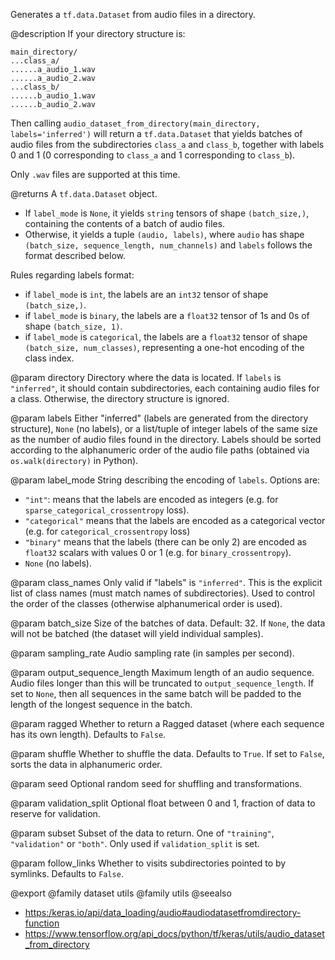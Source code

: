 Generates a `tf.data.Dataset` from audio files in a directory.

@description
If your directory structure is:

```
main_directory/
...class_a/
......a_audio_1.wav
......a_audio_2.wav
...class_b/
......b_audio_1.wav
......b_audio_2.wav
```

Then calling `audio_dataset_from_directory(main_directory,
labels='inferred')`
will return a `tf.data.Dataset` that yields batches of audio files from
the subdirectories `class_a` and `class_b`, together with labels
0 and 1 (0 corresponding to `class_a` and 1 corresponding to `class_b`).

Only `.wav` files are supported at this time.

@returns
A `tf.data.Dataset` object.

- If `label_mode` is `None`, it yields `string` tensors of shape
  `(batch_size,)`, containing the contents of a batch of audio files.
- Otherwise, it yields a tuple `(audio, labels)`, where `audio`
  has shape `(batch_size, sequence_length, num_channels)` and `labels`
  follows the format described
  below.

Rules regarding labels format:

- if `label_mode` is `int`, the labels are an `int32` tensor of shape
  `(batch_size,)`.
- if `label_mode` is `binary`, the labels are a `float32` tensor of
  1s and 0s of shape `(batch_size, 1)`.
- if `label_mode` is `categorical`, the labels are a `float32` tensor
  of shape `(batch_size, num_classes)`, representing a one-hot
  encoding of the class index.

@param directory
Directory where the data is located.
If `labels` is `"inferred"`, it should contain subdirectories,
each containing audio files for a class. Otherwise, the directory
structure is ignored.

@param labels
Either "inferred" (labels are generated from the directory
structure), `None` (no labels), or a list/tuple of integer labels
of the same size as the number of audio files found in
the directory. Labels should be sorted according to the
alphanumeric order of the audio file paths
(obtained via `os.walk(directory)` in Python).

@param label_mode
String describing the encoding of `labels`. Options are:
- `"int"`: means that the labels are encoded as integers (e.g. for
  `sparse_categorical_crossentropy` loss).
- `"categorical"` means that the labels are encoded as a categorical
  vector (e.g. for `categorical_crossentropy` loss)
- `"binary"` means that the labels (there can be only 2)
  are encoded as `float32` scalars with values 0
  or 1 (e.g. for `binary_crossentropy`).
- `None` (no labels).

@param class_names
Only valid if "labels" is `"inferred"`.
This is the explicit list of class names
(must match names of subdirectories). Used to control the order
of the classes (otherwise alphanumerical order is used).

@param batch_size
Size of the batches of data. Default: 32. If `None`,
the data will not be batched
(the dataset will yield individual samples).

@param sampling_rate
Audio sampling rate (in samples per second).

@param output_sequence_length
Maximum length of an audio sequence. Audio files
longer than this will be truncated to `output_sequence_length`.
If set to `None`, then all sequences in the same batch will
be padded to the
length of the longest sequence in the batch.

@param ragged
Whether to return a Ragged dataset (where each sequence has its
own length). Defaults to `False`.

@param shuffle
Whether to shuffle the data. Defaults to `True`.
If set to `False`, sorts the data in alphanumeric order.

@param seed
Optional random seed for shuffling and transformations.

@param validation_split
Optional float between 0 and 1, fraction of data to
reserve for validation.

@param subset
Subset of the data to return. One of `"training"`,
`"validation"` or `"both"`. Only used if `validation_split` is set.

@param follow_links
Whether to visits subdirectories pointed to by symlinks.
Defaults to `False`.

@export
@family dataset utils
@family utils
@seealso
+ <https:/keras.io/api/data_loading/audio#audiodatasetfromdirectory-function>
+ <https://www.tensorflow.org/api_docs/python/tf/keras/utils/audio_dataset_from_directory>
